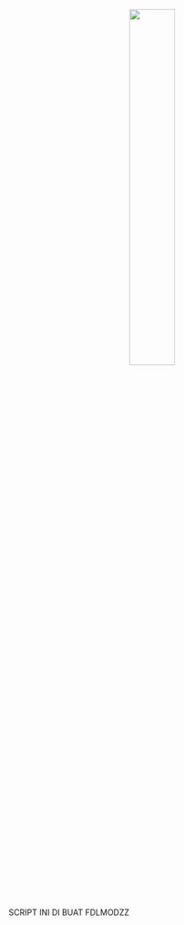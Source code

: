 <p align="center">
<img src="https://telegra.ph/file/8d2ca126a9b3532959b67.jpg" width="40%" style="margin-left: auto;margin-right: auto;display: block;">

          
  SCRIPT INI DI BUAT FDLMODZZ
